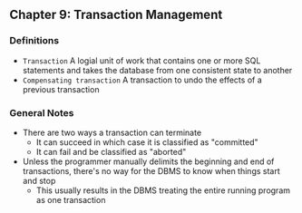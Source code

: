 ## Chapter 9: Transaction Management

### Definitions
- `Transaction` A logial unit of work that contains one or more SQL statements and takes the database from one consistent state to another
- `Compensating transaction` A transaction to undo the effects of a previous transaction

### General Notes
- There are two ways a transaction can terminate
	- It can succeed in which case it is classified as "committed"
	- It can fail and be classified as "aborted"
- Unless the programmer manually delimits the beginning and end of transactions, there's no way for the DBMS to know when things start and stop
	- This usually results in the DBMS treating the entire running program as one transaction
